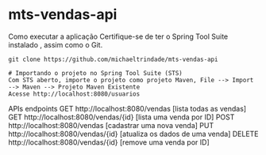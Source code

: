# mts-vendas-api
Como executar a aplicação
Certifique-se de ter o Spring Tool Suite instalado , assim como o Git.
```
git clone https://github.com/michaeltrindade/mts-vendas-api

# Importando o projeto no Spring Tool Suite (STS)
Com STS aberto, importe o projeto como projeto Maven, File --> Import --> Maven --> Projeto Maven Existente
Acesse http://localhost:8080/usuarios
```
APIs endpoints
GET http://localhost:8080/vendas [lista todas as vendas]
GET http://localhost:8080/vendas/{id} [lista uma venda por ID]
POST http://localhost:8080/vendas [cadastrar uma nova venda]
PUT http://localhost:8080/vendas/{id} [atualiza os dados de uma venda]
DELETE http://localhost:8080/vendas/{id} [remove uma venda por ID]
